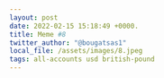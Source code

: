 ```yaml
---
layout: post
date: 2022-02-15 15:18:49 +0000.
title: Meme #8
twitter_author: "@bougatsas1"
local_file: /assets/images/8.jpeg
tags: all-accounts usd british-pound
---
```

